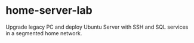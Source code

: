# home-server-lab
Upgrade legacy PC and deploy Ubuntu Server with SSH and SQL services in a segmented home network.
